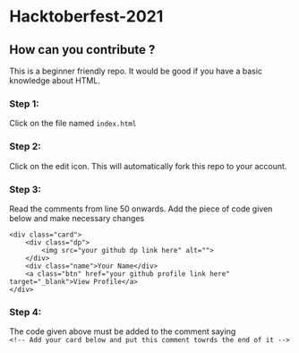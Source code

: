 # Hacktoberfest-2021

## How can you contribute ?

This is a beginner friendly repo. 
It would be good if you have a basic knowledge about HTML.

### Step 1:
Click on the file named ```index.html```

### Step 2:
Click on the edit icon. This will automatically fork this repo to your account.

### Step 3:
Read the comments from line 50 onwards.
Add the piece of code given below and make necessary changes
``` [html]
<div class="card">
    <div class="dp">
        <img src="your github dp link here" alt="">
    </div>
    <div class="name">Your Name</div>
    <a class="btn" href="your github profile link here" target="_blank">View Profile</a>
</div>
```

### Step 4:
The code given above must be added to the comment saying <br>
```<!-- Add your card below and put this comment towrds the end of it -->```
